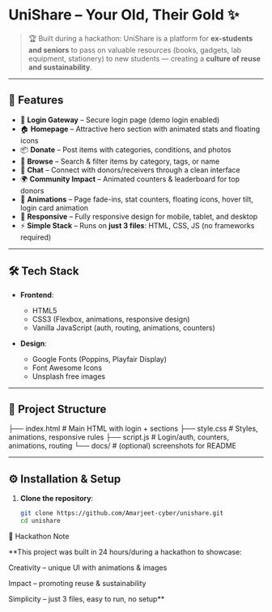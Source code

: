 # UniShare – Your Old, Their Gold ✨

> 🏆 Built during a hackathon: UniShare is a platform for **ex-students and seniors** to pass on valuable resources (books, gadgets, lab equipment, stationery) to new students — creating a **culture of reuse and sustainability**.

---

## 🚀 Features

- 🔐 **Login Gateway** – Secure login page (demo login enabled)  
- 🏠 **Homepage** – Attractive hero section with animated stats and floating icons  
- 📦 **Donate** – Post items with categories, conditions, and photos  
- 🔎 **Browse** – Search & filter items by category, tags, or name  
- 💬 **Chat** – Connect with donors/receivers through a clean interface  
- 🌍 **Community Impact** – Animated counters & leaderboard for top donors  
- 🎨 **Animations** – Page fade-ins, stat counters, floating icons, hover tilt, login card animation  
- 📱 **Responsive** – Fully responsive design for mobile, tablet, and desktop  
- ⚡ **Simple Stack** – Runs on **just 3 files**: HTML, CSS, JS (no frameworks required)  

---

## 🛠️ Tech Stack

- **Frontend**:  
  - HTML5  
  - CSS3 (Flexbox, animations, responsive design)  
  - Vanilla JavaScript (auth, routing, animations, counters)  

- **Design**:  
  - Google Fonts (Poppins, Playfair Display)  
  - Font Awesome Icons  
  - Unsplash free images  

---

## 📂 Project Structure

├── index.html # Main HTML with login + sections
├── style.css # Styles, animations, responsive rules
├── script.js # Login/auth, counters, animations, routing
└── docs/ # (optional) screenshots for README



---

## ⚙️ Installation & Setup

1. **Clone the repository**:
   ```bash
   git clone https://github.com/Amarjeet-cyber/unishare.git
   cd unishare
🌟 Hackathon Note

**This project was built in 24 hours/during a hackathon to showcase:

Creativity – unique UI with animations & images

Impact – promoting reuse & sustainability

Simplicity – just 3 files, easy to run, no setup**


